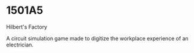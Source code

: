 # 1501A5

Hilbert's Factory

A circuit simulation game made to digitize the workplace experience of an electrician.